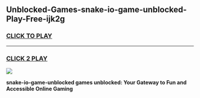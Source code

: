 
## Unblocked-Games-snake-io-game-unblocked-Play-Free-ijk2g
<h3>
<a href="https://premium76.site?title=snake-io-game-unblocked&ref=15A">CLICK TO PLAY</a></h3>
<hr>

<h3>
<a href="https://premium76.site?title=snake-io-game-unblocked&ref=15A">CLICK 2 PLAY</a>
  
</h3>

<a href="https://premium76.site?title=snake-io-game-unblocked&ref=15A"><img src="https://clearcache.store/games.png"></a>


**snake-io-game-unblocked games unblocked: Your Gateway to Fun and Accessible Online Gaming**
